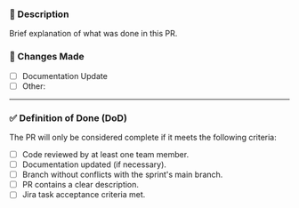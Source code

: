 ### 📝 Description

Brief explanation of what was done in this PR.

### 🔄 Changes Made

- [ ] Documentation Update
- [ ] Other:

---

### ✅ Definition of Done (DoD)

The PR will only be considered complete if it meets the following criteria:

- [ ] Code reviewed by at least one team member.
- [ ] Documentation updated (if necessary).
- [ ] Branch without conflicts with the sprint's main branch.
- [ ] PR contains a clear description.
- [ ] Jira task acceptance criteria met.
